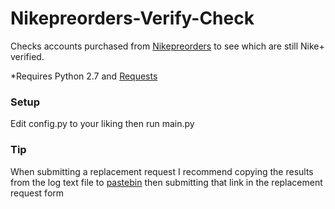 # Nikepreorders-Verify-Check

Checks accounts purchased from [Nikepreorders](http://shop.nikepreorders.com) to see which are still Nike+ verified.

*Requires Python 2.7 and [Requests](http://docs.python-requests.org/en/master/)

### Setup

Edit config.py to your liking then run main.py

### Tip

When submitting a replacement request I recommend copying the results from the log text file to [pastebin](htts://pastebin.com) then submitting that link in the replacement request form